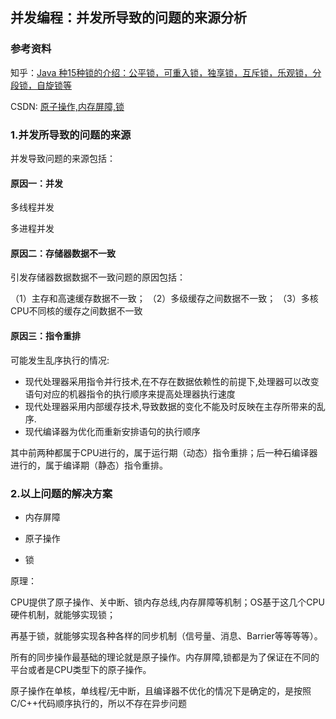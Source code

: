 ## 并发编程：并发所导致的问题的来源分析

### 参考资料

知乎：[Java 种15种锁的介绍：公平锁，可重入锁，独享锁，互斥锁，乐观锁，分段锁，自旋锁等](https://zhuanlan.zhihu.com/p/60775568)

CSDN: [原子操作,内存屏障,锁](https://blog.csdn.net/youyou1543724847/article/details/85050581)

### 1.并发所导致的问题的来源

并发导致问题的来源包括：

#### 原因一：并发

多线程并发

多进程并发

#### 原因二：存储器数据不一致

引发存储器数据数据不一致问题的原因包括：

（1）主存和高速缓存数据不一致；
（2）多级缓存之间数据不一致；
（3）多核CPU不同核的缓存之间数据不一致

#### 原因三：指令重排

可能发生乱序执行的情况:

* 现代处理器采用指令并行技术,在不存在数据依赖性的前提下,处理器可以改变语句对应的机器指令的执行顺序来提高处理器执行速度
* 现代处理器采用内部缓存技术,导致数据的变化不能及时反映在主存所带来的乱序.
* 现代编译器为优化而重新安排语句的执行顺序

其中前两种都属于CPU进行的，属于运行期（动态）指令重排；后一种石编译器进行的，属于编译期（静态）指令重排。

### 2.以上问题的解决方案

* 内存屏障

* 原子操作

* 锁

原理：

CPU提供了原子操作、关中断、锁内存总线,内存屏障等机制；OS基于这几个CPU硬件机制，就能够实现锁；

再基于锁，就能够实现各种各样的同步机制（信号量、消息、Barrier等等等等）。

所有的同步操作最基础的理论就是原子操作。内存屏障,锁都是为了保证在不同的平台或者是CPU类型下的原子操作。

原子操作在单核，单线程/无中断，且编译器不优化的情况下是确定的，是按照C/C++代码顺序执行的，所以不存在异步问题





